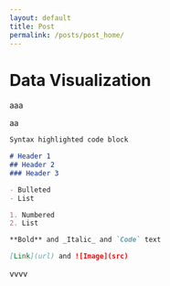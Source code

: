 ```yaml
---
layout: default
title: Post
permalink: /posts/post_home/
---
```



# Data Visualization
aaa

aa

<a name='opt1'></a>
```markdown
Syntax highlighted code block

# Header 1
## Header 2
### Header 3

- Bulleted
- List

1. Numbered
2. List

**Bold** and _Italic_ and `Code` text

[Link](url) and ![Image](src)
```
<a name='opt2'></a>

vvvv
